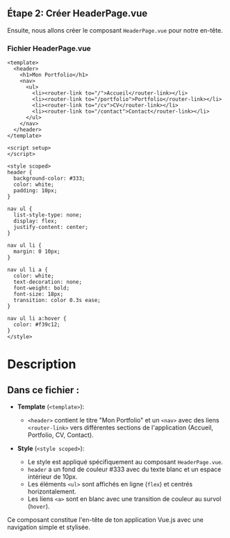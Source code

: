 ## Étape 2: Créer HeaderPage.vue

Ensuite, nous allons créer le composant `HeaderPage.vue` pour notre en-tête.

### Fichier HeaderPage.vue

```vue
<template>
  <header>
    <h1>Mon Portfolio</h1>
    <nav>
      <ul>
        <li><router-link to="/">Accueil</router-link></li>
        <li><router-link to="/portfolio">Portfolio</router-link></li>
        <li><router-link to="/cv">CV</router-link></li>
        <li><router-link to="/contact">Contact</router-link></li>
      </ul>
    </nav>
  </header>
</template>

<script setup>
</script>

<style scoped>
header {
  background-color: #333;
  color: white;
  padding: 10px;
}

nav ul {
  list-style-type: none;
  display: flex;
  justify-content: center;
}

nav ul li {
  margin: 0 10px;
}

nav ul li a {
  color: white;
  text-decoration: none;
  font-weight: bold;
  font-size: 18px;
  transition: color 0.3s ease;
}

nav ul li a:hover {
  color: #f39c12;
}
</style>
```



# Description

## Dans ce fichier :

- **Template** (`<template>`):

    - `<header>` contient le titre "Mon Portfolio" et un `<nav>` avec des liens `<router-link>` vers différentes sections de l'application (Accueil, Portfolio, CV, Contact).

- **Style** (`<style scoped>`):

    - Le style est appliqué spécifiquement au composant `HeaderPage.vue`.
    - `header` a un fond de couleur #333 avec du texte blanc et un espace intérieur de 10px.
    - Les éléments `<ul>` sont affichés en ligne (`flex`) et centrés horizontalement.
    - Les liens `<a>` sont en blanc avec une transition de couleur au survol (`hover`).

Ce composant constitue l'en-tête de ton application Vue.js avec une navigation simple et stylisée.